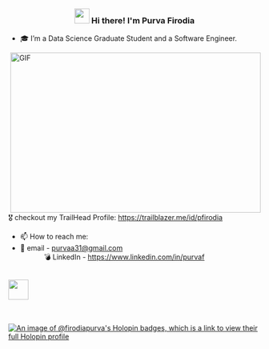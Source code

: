 <h3 align="center"><img src = "https://raw.githubusercontent.com/MartinHeinz/MartinHeinz/master/wave.gif" width = 30px> Hi there! I'm Purva Firodia</h3>

- 🎓 I’m a Data Science Graduate Student and a Software Engineer. <br>

<img align="right" alt="GIF" src="./code.gif" width="500" height="320" />
 
🎖️ checkout my TrailHead Profile: https://trailblazer.me/id/pfirodia
- 📫 How to reach me: <br>
- 📧 email - purvaa31@gmail.com <br>
            &nbsp;&nbsp;&nbsp;&nbsp;&nbsp;&nbsp;&nbsp;&nbsp;&nbsp;&nbsp;&nbsp;&nbsp;💣 LinkedIn - https://www.linkedin.com/in/purvaf
  <br><br>
<img src="https://raw.githubusercontent.com/innng/innng/master/assets/kyubey.gif" height="40" />
<br><br><br>

[![An image of @firodiapurva's Holopin badges, which is a link to view their full Holopin profile](https://holopin.me/firodiapurva)](https://holopin.io/@firodiapurva)
